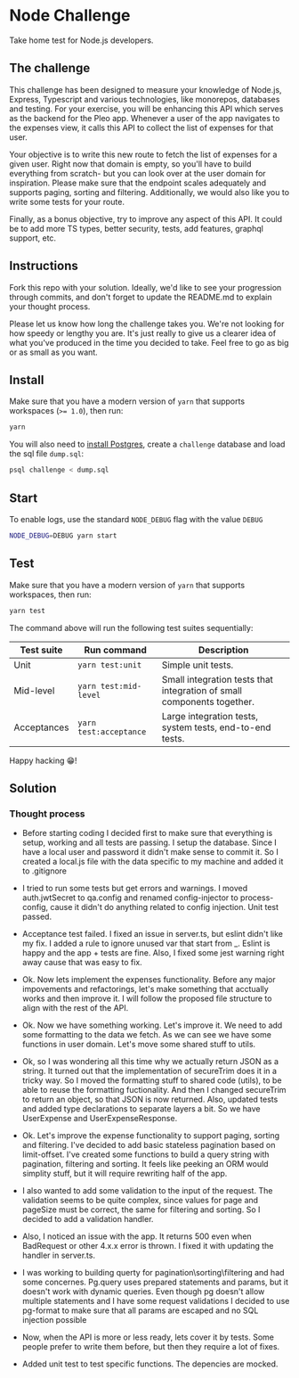 # Node Challenge

Take home test for Node.js developers.

## The challenge

This challenge has been designed to measure your knowledge of Node.js, Express, Typescript and various technologies, like monorepos, databases and testing. For your exercise, you will be enhancing this API which serves as the backend for the Pleo app. Whenever a user of the app navigates to the expenses view, it calls this API to collect the list of expenses for that user.

Your objective is to write this new route to fetch the list of expenses for a given user. Right now that domain is empty, so you'll have to build everything from scratch- but you can look over at the user domain for inspiration. Please make sure that the endpoint scales adequately and supports paging, sorting and filtering. Additionally, we would also like you to write some tests for your route.

Finally, as a bonus objective, try to improve any aspect of this API. It could be to add more TS types, better security, tests, add features, graphql support, etc. 

## Instructions

Fork this repo with your solution. Ideally, we'd like to see your progression through commits, and don't forget to update the README.md to explain your thought process.

Please let us know how long the challenge takes you. We're not looking for how speedy or lengthy you are. It's just really to give us a clearer idea of what you've produced in the time you decided to take. Feel free to go as big or as small as you want.

## Install

Make sure that you have a modern version of `yarn` that supports workspaces (`>= 1.0`), then run:

```bash
yarn
```

You will also need to [install Postgres](https://www.postgresqltutorial.com/install-postgresql-macos/), create a `challenge` database and load the sql file `dump.sql`:

```bash
psql challenge < dump.sql
```

## Start

To enable logs, use the standard `NODE_DEBUG` flag with the value `DEBUG`

```bash
NODE_DEBUG=DEBUG yarn start
```

## Test

Make sure that you have a modern version of `yarn` that supports workspaces, then run:

```bash
yarn test
```

The command above will run the following test suites sequentially:

| Test suite | Run command | Description |
-------------|-------------|-------------|
| Unit | `yarn test:unit` | Simple unit tests. |
| Mid-level | `yarn test:mid-level` | Small integration tests that integration of small components together.  |
| Acceptances | `yarn test:acceptance` | Large integration tests, system tests, end-to-end tests. |


Happy hacking 😁!

## Solution
### Thought process
- Before starting coding I decided first to make sure that everything is setup, working and all tests are passing.
I setup the database. Since I have a local user and password it didn't make sense to commit it. So I created a local.js 
file with the data specific to my machine and added it to .gitignore
- I tried to run some tests but get errors and warnings. I moved auth.jwtSecret to qa.config and renamed config-injector to process-config, cause it didn't do anything related to config injection. Unit test passed.
- Acceptance test failed. I fixed an issue in server.ts, but eslint didn't like my fix. I added a rule to ignore unused var that start from _. Eslint is happy and the app + tests are fine. Also, I fixed some jest warning right away cause that was easy to fix.

- Ok. Now lets implement the expenses functionality. Before any major impovements and refactorings, let's make something that acctually works and then improve it. I will follow the proposed file structure to align with the rest of the API.

- Ok. Now we have something working. Let's improve it. We need to add some formatting to the data we fetch. As we can see we have 
some functions in user domain. Let's move some shared stuff to utils.
- Ok, so I was wondering all this time why we actually return JSON as a string. It turned out that the implementation of secureTrim does it in a tricky way. So I moved the formatting stuff to shared code (utils), to be able to reuse the formatting fuctionality. And then I changed secureTrim to return an object, so that JSON is now returned. Also, updated tests and added type declarations to separate layers a bit. So we have UserExpense and UserExpenseResponse.

- Ok. Let's improve the expense functionality to support paging, sorting and filtering. I've decided to add basic stateless pagination based on limit-offset. I've created some functions to build a query string with pagination, filtering and sorting. It feels like peeking an ORM would simplity stuff, but it will require rewriting half of the app. 

- I also wanted to add some validation to the input of the request. The validation seems to be quite complex, since values for page and pageSize must be correct, the same for filtering and sorting. So I decided to add a validation handler. 

- Also, I noticed an issue with the app. It returns 500 even when BadRequest or other 4.x.x error is thrown. I fixed it 
with updating the handler in server.ts.

- I was working to building querty for pagination\sorting\filtering and had some concernes. Pg.query uses prepared statements and params, but it doesn't work with dynamic queries. Even though pg doesn't allow multiple statements and I have some request validations I decided to use pg-format to make sure that all params are escaped and no SQL injection possible

- Now, when the API is more or less ready, lets cover it by tests. Some people prefer to write them before, but then they require a lot of fixes.
- Added unit test to test specific functions. The depencies are mocked.